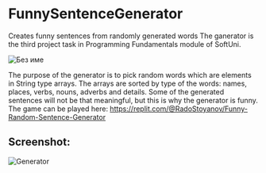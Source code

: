 # FunnySentenceGenerator
Creates funny sentences from randomly generated words
The ganerator is the third project task in Programming Fundamentals module of SoftUni.

![Без име](https://github.com/RadostinStoyanov1/FunnySentenceGenerator/assets/127531328/0f7ca04c-3e1a-44ae-a86f-2b04a2a24e72)

The purpose of the generator is to pick random words which are elements in String type arrays. The arrays are sorted by type of the words: names, places, verbs, nouns, adverbs and details. Some of the generated sentences will not be that meaningful, but this is why the generator is funny.
The game can be played here: https://replit.com/@RadoStoyanov/Funny-Random-Sentence-Generator

## Screenshot:
![Generator](https://github.com/RadostinStoyanov1/FunnySentenceGenerator/assets/127531328/54782853-6263-4e27-887f-f37325b8a019)
